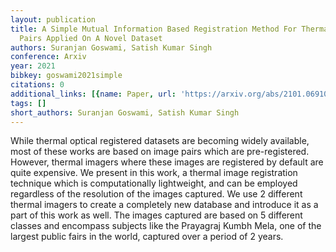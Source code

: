 ```yaml
---
layout: publication
title: A Simple Mutual Information Based Registration Method For Thermal-optical Image
  Pairs Applied On A Novel Dataset
authors: Suranjan Goswami, Satish Kumar Singh
conference: Arxiv
year: 2021
bibkey: goswami2021simple
citations: 0
additional_links: [{name: Paper, url: 'https://arxiv.org/abs/2101.06910'}]
tags: []
short_authors: Suranjan Goswami, Satish Kumar Singh
---
```

While thermal optical registered datasets are becoming widely available, most
of these works are based on image pairs which are pre-registered. However,
thermal imagers where these images are registered by default are quite
expensive. We present in this work, a thermal image registration technique
which is computationally lightweight, and can be employed regardless of the
resolution of the images captured. We use 2 different thermal imagers to create
a completely new database and introduce it as a part of this work as well. The
images captured are based on 5 different classes and encompass subjects like
the Prayagraj Kumbh Mela, one of the largest public fairs in the world,
captured over a period of 2 years.